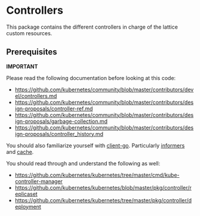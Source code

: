 # Controllers

This package contains the different controllers in charge of the lattice custom resources.

## Prerequisites
__IMPORTANT__

Please read the following documentation before looking at this code:

- https://github.com/kubernetes/community/blob/master/contributors/devel/controllers.md
- https://github.com/kubernetes/community/blob/master/contributors/design-proposals/controller-ref.md
- https://github.com/kubernetes/community/blob/master/contributors/design-proposals/garbage-collection.md
- https://github.com/kubernetes/community/blob/master/contributors/design-proposals/controller_history.md

You should also familiarize yourself with [client-go](https://github.com/kubernetes/client-go). Particularly [informers](https://godoc.org/k8s.io/client-go/informers) and [cache](https://godoc.org/k8s.io/client-go/tools/cache).

You should read through and understand the following as well:
- https://github.com/kubernetes/kubernetes/tree/master/cmd/kube-controller-manager
- https://github.com/kubernetes/kubernetes/blob/master/pkg/controller/replicaset
- https://github.com/kubernetes/kubernetes/tree/master/pkg/controller/deployment